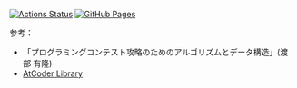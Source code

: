 [![Actions Status](https://github.com/RTnF/CompProgLibrary/workflows/verify/badge.svg)](https://github.com/RTnF/CompProgLibrary/actions) [![GitHub Pages](https://img.shields.io/static/v1?label=GitHub+Pages&message=+&color=brightgreen&logo=github)](https://RTnF.github.io/CompProgLibrary/) 

参考：
- 「プログラミングコンテスト攻略のためのアルゴリズムとデータ構造」(渡部 有隆)
- [AtCoder Library](https://github.com/atcoder/ac-library)